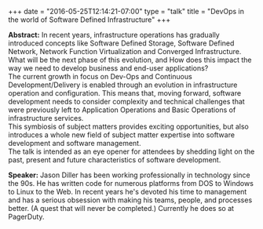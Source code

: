 +++
date = "2016-05-25T12:14:21-07:00"
type = "talk"
title = "DevOps in the world of Software Defined Infrastructure"
+++

**Abstract:**
In recent years, infrastructure operations has gradually introduced concepts like Software Defined Storage, Software Defined Network, Network Function Virtualization and Converged Infrastructure.<br>
What will be the next phase of this evolution, and How does this impact the way we need to develop business and end-user applications?<br> 
The current growth in focus on Dev-Ops and Continuous Development/Delivery is enabled through an evolution in infrastructure operation and configuration. This means that, moving forward, software development needs to consider complexity and technical challenges that were previously left to Application Operations and Basic Operations of infrastructure services.<br>
This symbiosis of subject matters provides exciting opportunities, but also introduces a whole new field of subject matter expertise into software development and software management.<br>
The talk is intended as an eye opener for attendees by shedding light on the past, present and future characteristics of software development.<br>

**Speaker:**
Jason Diller has been working professionally in technology since the 90s. He has written code for numerous platforms from DOS to Windows to Linux to the Web. In recent years he's devoted his time to management and has a serious obsession with making his teams, people, and processes better. (A quest that will never be completed.) Currently he does so at PagerDuty.

